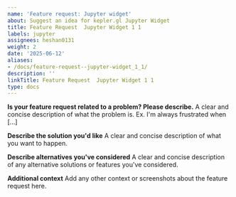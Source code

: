 ```yaml
---
name: 'Feature request: Jupyter widget'
about: Suggest an idea for kepler.gl Jupyter Widget
title: Feature Request  Jupyter Widget 1 1
labels: jupyter
assignees: heshan0131
weight: 2
date: '2025-06-12'
aliases:
- /docs/feature-request--jupyter-widget_1_1/
description: ''
linkTitle: Feature Request  Jupyter Widget 1 1
type: docs
---
```


**Is your feature request related to a problem? Please describe.**
A clear and concise description of what the problem is. Ex. I'm always frustrated when [...]

**Describe the solution you'd like**
A clear and concise description of what you want to happen.

**Describe alternatives you've considered**
A clear and concise description of any alternative solutions or features you've considered.

**Additional context**
Add any other context or screenshots about the feature request here.
